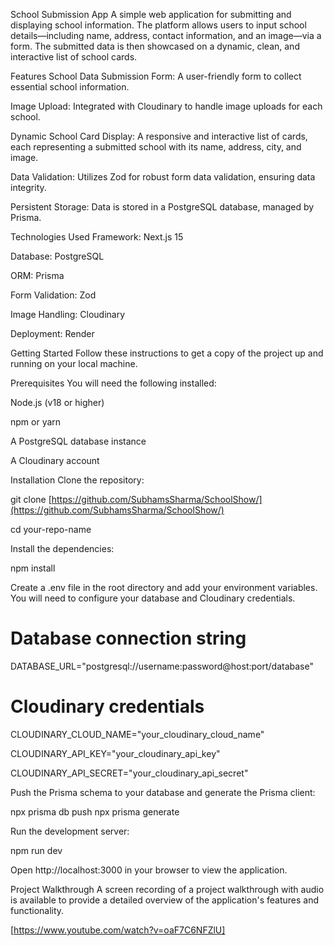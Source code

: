 School Submission App
A simple web application for submitting and displaying school information. The platform allows users to input school details—including name, address, contact information, and an image—via a form. The submitted data is then showcased on a dynamic, clean, and interactive list of school cards.

Features
School Data Submission Form: A user-friendly form to collect essential school information.

Image Upload: Integrated with Cloudinary to handle image uploads for each school.

Dynamic School Card Display: A responsive and interactive list of cards, each representing a submitted school with its name, address, city, and image.

Data Validation: Utilizes Zod for robust form data validation, ensuring data integrity.

Persistent Storage: Data is stored in a PostgreSQL database, managed by Prisma.

Technologies Used
Framework: Next.js 15

Database: PostgreSQL

ORM: Prisma

Form Validation: Zod

Image Handling: Cloudinary

Deployment: Render

Getting Started
Follow these instructions to get a copy of the project up and running on your local machine.

Prerequisites
You will need the following installed:

Node.js (v18 or higher)

npm or yarn

A PostgreSQL database instance

A Cloudinary account

Installation
Clone the repository:

git clone [https://github.com/SubhamsSharma/SchoolShow/](https://github.com/SubhamsSharma/SchoolShow/)

cd your-repo-name

Install the dependencies:

npm install

Create a .env file in the root directory and add your environment variables. You will need to configure your database and Cloudinary credentials.

# Database connection string
DATABASE_URL="postgresql://username:password@host:port/database"

# Cloudinary credentials
CLOUDINARY_CLOUD_NAME="your_cloudinary_cloud_name"

CLOUDINARY_API_KEY="your_cloudinary_api_key"

CLOUDINARY_API_SECRET="your_cloudinary_api_secret"

Push the Prisma schema to your database and generate the Prisma client:

npx prisma db push
npx prisma generate

Run the development server:

npm run dev

Open http://localhost:3000 in your browser to view the application.

Project Walkthrough
A screen recording of a project walkthrough with audio is available to provide a detailed overview of the application's features and functionality.

[https://www.youtube.com/watch?v=oaF7C6NFZlU]

